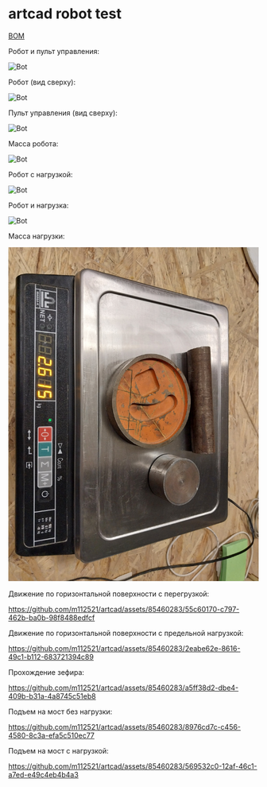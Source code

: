 # artcad robot test


[BOM](https://docs.google.com/spreadsheets/d/125n-HQTKvdkcZM3G1kUShieqFLzIgVuq7u4Gp4bA2KU/edit?usp=sharing)


Робот и пульт управления:

![Bot](media/botAndJoystick.jpg)


Робот (вид сверху):

![Bot](media/botTop.jpg)


Пульт управления (вид сверху):

![Bot](media/joystickTop.jpg)


Масса робота:

![Bot](media/botMass.jpg)


Робот с нагрузкой:

![Bot](media/botOverload.jpg)


Робот и нагрузка:

![Bot](media/loadAndBotTop.jpg)

Масса нагрузки:

![Bot](media/loadMass.jpg)


Движение по горизонтальной поверхности с перегрузкой:

https://github.com/m112521/artcad/assets/85460283/55c60170-c797-462b-ba0b-98f8488edfcf


Движение по горизонтальной поверхности с предельной нагрузкой:

https://github.com/m112521/artcad/assets/85460283/2eabe62e-8616-49c1-b112-683721394c89


Прохождение зефира:

https://github.com/m112521/artcad/assets/85460283/a5ff38d2-dbe4-409b-b31a-4a8745c51eb8


Подъем на мост без нагрузки:

https://github.com/m112521/artcad/assets/85460283/8976cd7c-c456-4580-8c3a-efa5c510ec77


Подъем на мост с нагрузкой:

https://github.com/m112521/artcad/assets/85460283/569532c0-12af-46c1-a7ed-e49c4eb4b4a3







